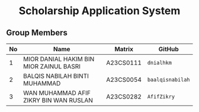 <h1 align="center">  Scholarship Application System  </h1>


## Group Members

| No | Name                               | Matrix    | GitHub       |
|----|------------------------------------|-----------|--------------|
| 1  | MIOR DANIAL HAKIM BIN MIOR ZAINUL BASRI               | A23CS0111 | `dnialhkm`  |
| 2  | BALQIS NABILAH BINTI MUHAMMAD | A23CS0054 | `baalqisnabilah`  |
| 3  | WAN MUHAMMAD AFIF ZIKRY BIN WAN RUSLAN           | A23CS0282 | `AfifZikry` |
